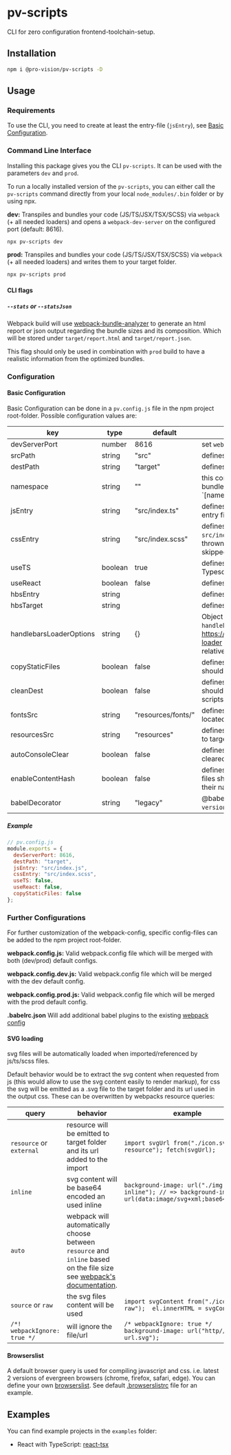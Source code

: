 # pv-scripts

CLI for zero configuration frontend-toolchain-setup.

## Installation

```sh
npm i @pro-vision/pv-scripts -D
```

## Usage

### Requirements
To use the CLI, you need to create at least the entry-file (`jsEntry`), see [Basic Configuration](#basic-configuration).

### Command Line Interface

Installing this package gives you the CLI `pv-scripts`. It can be used with the parameters `dev` and `prod`.

To run a locally installed version of the `pv-scripts`, you can either call the `pv-scripts` command directly from your local `node_modules/.bin` folder or by using npx.

**dev:**
Transpiles and bundles your code (JS/TS/JSX/TSX/SCSS) via `webpack` (+ all needed loaders) and opens a `webpack-dev-server` on the configured port (default: 8616).

```sh
npx pv-scripts dev
```

**prod:**
Transpiles and bundles your code (JS/TS/JSX/TSX/SCSS) via `webpack` (+ all needed loaders) and writes them to your target folder.

```sh
npx pv-scripts prod
```

#### CLI flags

##### `--stats` or `--statsJson`
Webpack build will use [webpack-bundle-analyzer](https://github.com/webpack-contrib/webpack-bundle-analyzer) to generate an html report or json output regarding the bundle sizes and its composition. Which will be stored under `target/report.html` and `target/report.json`.

This flag should only be used in combination with `prod` build to have a realistic information from the optimized bundles.

### Configuration

#### Basic Configuration

Basic Configuration can be done in a `pv.config.js` file in the npm project root-folder. Possible configuration values are:

| key             | type    | default              | usage                                                                                                           |
| --------------- | ------- | -------------------- | --------------------------------------------------------------------------------------------------------------- |
| devServerPort             | number  | 8616                 | set `webpack-dev-server` port                                                                                   |
| srcPath                   | string  | "src"                | defines the working directory                                                                                   |
| destPath                  | string  | "target"             | defines where to put bundled files                                                                              |
| namespace                 | string  | ""                   | this controls the name-prefix on your bundled files following this pattern `[namespace].app.(js|css)`           |
| jsEntry                   | string  | "src/index.ts"       | defines path of your (JS\|TS\|JSX\|TSX) entry file                                                              |
| cssEntry                  | string  | "src/index.scss"     | defines path of your SCSS entry file. If `src/index.scss` does not exist, no error is thrown but the css generation is simply skipped|
| useTS                     | boolean | true                 | defines whether you want to use Typescript                                                                      |
| useReact                  | boolean | false                | defines whether you want to use React                                                                           |
| hbsEntry                  | string  |                      | defines path of your handlebars entry file                                                                      |
| hbsTarget                 | string  |                      | defines path to your handlebars target file                                                                     |
| handlebarsLoaderOptions   | string  | {}         | Object with additional options for the `handlebars-loader`. See https://github.com/pcardune/handlebars-loader for these options. Paths are relative to `pv.config.js`                                                       |
| copyStaticFiles | boolean | false                | defines whether content of `/static` should be copied to target                                                 |
| cleanDest       | boolean | false                | defines whether the destination folder should be cleaned before every pv-scripts run                            |
| fontsSrc        | string  | "resources/fonts/"   | defines folder in which the fonts are located                                                                   |
| resourcesSrc    | string  | "resources"           | defines resources folder which is copied to target/resources                                                   |
| autoConsoleClear | boolean  | false              | defines whether the console should be cleared automatically in dev-mode                                        |
| enableContentHash | boolean  | false              | defines whether generated js and css files should contain a content hash in their names                                         |
| babelDecorator  | string  | "legacy"             | @babel/plugin-proposal-decorators' `version` property                                                           |

##### Example

```js
// pv.config.js
module.exports = {
  devServerPort: 8616,
  destPath: "target",
  jsEntry: "src/index.js",
  cssEntry: "src/index.scss",
  useTS: false,
  useReact: false,
  copyStaticFiles: false
};
```

### Further Configurations

For further customization of the webpack-config, specific config-files can be added to the npm project root-folder.

**webpack.config.js:**
Valid webpack.config file which will be merged with both (dev/prod) default configs.

**webpack.config.dev.js:**
Valid webpack.config file which will be merged with the dev default config.

**webpack.config.prod.js:**
Valid webpack.config file which will be merged with the prod default config.

**.babelrc.json**
Will add additional babel plugins to the existing [webpack config](https://github.com/pro-vision/fe-tools/tree/master/packages/pv-scripts/webpack/base/tasks/compileJS.js)

#### SVG loading

svg files will be automatically loaded when imported/referenced by js/ts/scss files.

Default behavior would be to extract the svg content when requested from js (this would allow to use the svg content easily to render markup), for css the svg will be emitted as a .svg file to the target folder and its url used in the output css. These can be overwritten by webpacks resource queries:

| query | behavior | example |
|-------|----------|---------|
| `resource` or `external`  |  resource will be emitted to target folder and its url added to the import  |  `import svgUrl from("./icon.svg?resource"); fetch(svgUrl);` |
|  `inline` |  svg content will be base64 encoded an used inline  |  `background-image: url("./img.svg?inline"); // => background-image: url(data:image/svg+xml;base64,PHN...` |
| `auto`  | webpack will automatically choose between `resource` and `inline` based on the file size see [webpack's documentation](https://webpack.js.org/guides/asset-modules/).  |   |
| `source` or `raw`  |  the svg files content will be used  | `import svgContent from("./icon.svg?raw");  el.innerHTML = svgContent;`  |
| `/*! webpackIgnore: true */`  |  will ignore the file/url   |  `/* webpackIgnore: true */ background-image: url("http//some-url.svg");` |

#### Browserslist

A default browser query is used for compiling javascript and css. i.e. latest 2 versions of evergreen browsers (chrome, firefox, safari, edge). You can define your own [browserslist](https://github.com/browserslist/browserslist). See default [.browserslistrc](https://github.com/pro-vision/fe-tools/tree/master/packages/pv-scripts/config/.browserslistrc) file for an example.

## Examples

You can find example projects in the `examples` folder:

* React with TypeScript: [react-tsx](https://github.com/pro-vision/fe-tools/tree/master/examples/react-tsx)
